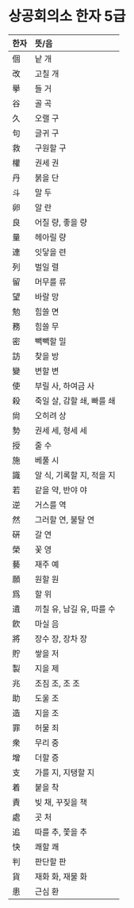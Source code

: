 # 상공회의소 한자 5급

| 한자 | 뜻/음 |
|:---|:---|
| 個 | 낱 개 |
| 改 | 고칠 개 |
| 擧 | 들 거 |
| 谷 | 골 곡 |
| 久 | 오랠 구 |
| 句 | 글귀 구 |
| 救 | 구원할 구 |
| 權 | 권세 권 |
| 丹 | 붉을 단 |
| 斗 | 말 두 |
| 卵 | 알 란 |
| 良 | 어질 량, 좋을 량 |
| 量 | 헤아릴 량 |
| 連 | 잇닿을 련 |
| 列 | 벌일 렬 |
| 留 | 머무를 류 |
| 望 | 바랄 망 |
| 勉 | 힘쓸 면 |
| 務 | 힘쓸 무 |
| 密 | 빽빽할 밀 |
| 訪 | 찾을 방 |
| 變 | 변할 변 |
| 使 | 부릴 사, 하여금 사 |
| 殺 | 죽일 살, 감할 쇄, 빠를 쇄 |
| 尙 | 오히려 상 |
| 勢 | 권세 세, 형세 세 |
| 授 | 줄 수 |
| 施 | 베풀 시 |
| 識 | 알 식, 기록할 지, 적을 지 |
| 若 | 같을 약, 반야 야 |
| 逆 | 거스를 역 |
| 然 | 그러할 연, 불탈 연 |
| 硏 | 갈 연 |
| 榮 | 꽃 영 |
| 藝 | 재주 예 |
| 願 | 원할 원 |
| 爲 | 할 위 |
| 遺 | 끼칠 유, 남길 유, 따를 수 |
| 飮 | 마실 음 |
| 將 | 장수 장, 장차 장 |
| 貯 | 쌓을 저 |
| 製 | 지을 제 |
| 兆 | 조짐 조, 조 조 |
| 助 | 도울 조 |
| 造 | 지을 조 |
| 罪 | 허물 죄 |
| 衆 | 무리 중 |
| 增 | 더할 증 |
| 支 | 가를 지, 지탱할 지 |
| 着 | 붙을 착 |
| 責 | 빚 채, 꾸짖을 책 |
| 處 | 곳 처 |
| 追 | 따를 추, 쫓을 추 |
| 快 | 쾌할 쾌 |
| 判 | 판단할 판 |
| 貨 | 재화 화, 재물 화 |
| 患 | 근심 환 |